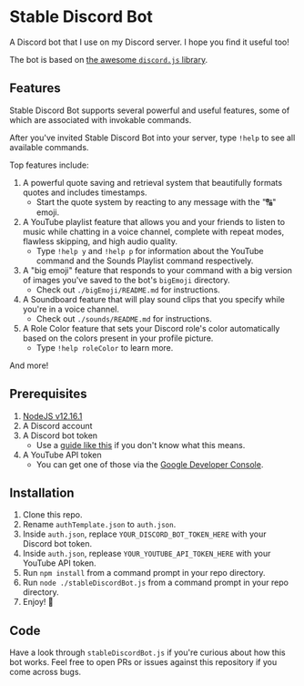 # Stable Discord Bot
A Discord bot that I use on my Discord server. I hope you find it useful too!

The bot is based on [the awesome `discord.js` library](https://discord.js.org).

## Features
Stable Discord Bot supports several powerful and useful features, some of which are associated with invokable commands.

After you've invited Stable Discord Bot into your server, type `!help` to see all available commands.

Top features include:
1. A powerful quote saving and retrieval system that beautifully formats quotes and includes timestamps.
    - Start the quote system by reacting to any message with the "🔠" emoji.
2. A YouTube playlist feature that allows you and your friends to listen to music while chatting in a voice channel, complete with repeat modes, flawless skipping, and high audio quality.
    - Type `!help y` and `!help p` for information about the YouTube command and the Sounds Playlist command respectively.
3. A "big emoji" feature that responds to your command with a big version of images you've saved to the bot's `bigEmoji` directory.
    - Check out `./bigEmoji/README.md` for instructions.
4. A Soundboard feature that will play sound clips that you specify while you're in a voice channel.
    - Check out `./sounds/README.md` for instructions.
5. A Role Color feature that sets your Discord role's color automatically based on the colors present in your profile picture.
    - Type `!help roleColor` to learn more.

And more!

## Prerequisites
1. [NodeJS v12.16.1](https://nodejs.org/en/)
2. A Discord account
3. A Discord bot token
    - Use a [guide like this](https://github.com/reactiflux/discord-irc/wiki/Creating-a-discord-bot-&-getting-a-token) if you don't know what this means.
4. A YouTube API token
    - You can get one of those via the [Google Developer Console](https://console.developers.google.com/apis/api/youtube.googleapis.com/credentials).

## Installation
1. Clone this repo.
2. Rename `authTemplate.json` to `auth.json`.
3. Inside `auth.json`, replace `YOUR_DISCORD_BOT_TOKEN_HERE` with your Discord bot token.
4. Inside `auth.json`, replease `YOUR_YOUTUBE_API_TOKEN_HERE` with your YouTube API token.
5. Run `npm install` from a command prompt in your repo directory.
6. Run `node ./stableDiscordBot.js` from a command prompt in your repo directory.
7. Enjoy! 🎉

## Code
Have a look through `stableDiscordBot.js` if you're curious about how this bot works. Feel free to open PRs or issues against this repository if you come across bugs.

